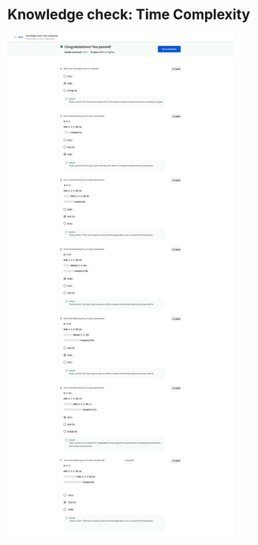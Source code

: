 # Knowledge check: Time Complexity

![screencapture-coursera-org-learn-coding-interview-preparation-quiz-M5IDU-knowledge-check-time-complexity-view-attempt-2023-02-12-07_24_14.png](Knowledge%20check%20Time%20Complexity%20943a8926936048ee82a62bebdcc1816f/screencapture-coursera-org-learn-coding-interview-preparation-quiz-M5IDU-knowledge-check-time-complexity-view-attempt-2023-02-12-07_24_14.png)